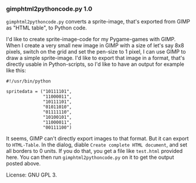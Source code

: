 ### gimphtml2pythoncode.py 1.0

`gimphtml2pythoncode.py` converts a sprite-image, that's exported from GIMP as "HTML table", to Python code.

I'd like to create sprite-image-code for my Pygame-games with GIMP. When I create a very small new image in GIMP with a size of let's say 8x8 pixels, switch on the grid and set the pen-size to 1 pixel, I can use GIMP to draw a simple sprite-image. I'd like to export that image in a format, that's directly usable in Python-scripts, so I'd like to have an output for example like this:
```
#!/usr/bin/python

spritedata = ("10111101",
              "11000011",
              "10111101",
              "01011010",
              "01111110",
              "10100101",
              "11000011",
              "00111100")
```

It seems, GIMP can't directly export images to that format. But it can export to `HTML-Table`. In the dialog, diable `Create complete HTML document`, and set all borders to 0 units. If you do that, you get a file like `test.html` provided here.
You can then run `gimphtml2pythoncode.py` on it to get the output posted above.

License: GNU GPL 3.
